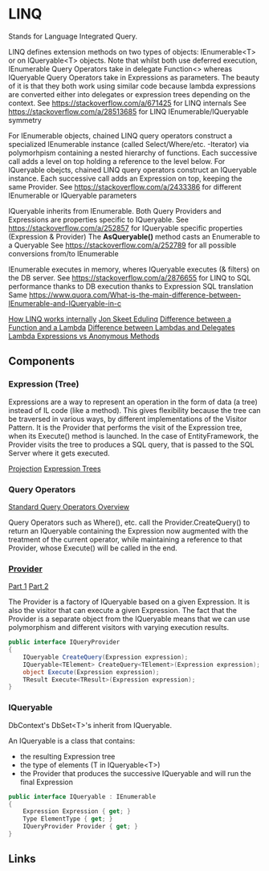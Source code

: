# LINQ

Stands for Language Integrated Query.

LINQ defines extension methods on two types of objects: IEnumerable&lt;T&gt; or on IQueryable&lt;T&gt; objects.
Note that whilst both use deferred execution, IEnumerable Query Operators take in delegate Function&lt;&gt; whereas IQueryable Query Operators take in Expressions as parameters.
The beauty of it is that they both work using similar code because lambda expressions are converted either into delegates or expression trees depending on the context.
See <https://stackoverflow.com/a/671425> for LINQ internals
See <https://stackoverflow.com/a/28513685> for LINQ IEnumerable/IQueryable symmetry

For IEnumerable objects, chained LINQ query operators construct a specialized IEnumerable instance (called Select/Where/etc. -Iterator) via polymorhpism containing a nested hierarchy of functions. Each successive call adds a level on top holding a reference to the level below.
For IQueryable obejcts, chained LINQ query operators construct an IQueryable instance. Each successive call adds an Expression on top, keeping the same Provider.
See <https://stackoverflow.com/a/2433386> for different IEnumerable or IQueryable parameters

IQueryable inherits from IEnumerable.
Both Query Providers and Expressions are properties specific to IQueryable.
See <https://stackoverflow.com/a/252857> for IQueryable specific properties (Expression & Provider)
The **AsQueryable()** method casts an Enumerable to a Queryable
See <https://stackoverflow.com/a/252789> for all possible conversions from/to IEnumerable

IEnumerable executes in memory, wheres IQueryable executes (& filters) on the DB server.
See <https://stackoverflow.com/a/2876655> for LINQ to SQL performance thanks to DB execution thanks to Expression SQL translation
Same <https://www.quora.com/What-is-the-main-difference-between-IEnumerable-and-IQueryable-in-c>

[How LINQ works internally](https://stackoverflow.com/a/671425)
[Jon Skeet Edulinq](https://codeblog.jonskeet.uk/category/edulinq/)
[Difference between a Function and a Lambda](https://softwareengineering.stackexchange.com/a/130731)
[Difference between Lambdas and Delegates](https://stackoverflow.com/questions/73227/)
[Lambda Expressions vs Anonymous Methods](https://docs.microsoft.com/fr-be/archive/blogs/ericlippert/lambda-expressions-vs-anonymous-methods-part-one)

## Components

### Expression (Tree)

Expressions are a way to represent an operation in the form of data (a tree) instead of IL code (like a method).
This gives flexibility because the tree can be traversed in various ways, by different implementations of the Visitor Pattern.
It is the Provider that performs the visit of the Expression tree, when its Execute() method is launched.
In the case of EntityFramework, the Provider visits the tree to produces a SQL query, that is passed to the SQL Server where it gets executed.

[Projection](https://benjii.me/2018/01/expression-projection-magic-entity-framework-core/)
[Expression Trees](https://docs.microsoft.com/en-us/dotnet/csharp/programming-guide/concepts/expression-trees/)

### Query Operators

[Standard Query Operators Overview](https://docs.microsoft.com/en-us/dotnet/csharp/programming-guide/concepts/linq/standard-query-operators-overview)

Query Operators such as Where(), etc. call the Provider.CreateQuery() to return an IQueryable containing the Expression now augmented with the treatment of the current operator, while maintaining a reference to that Provider, whose Execute() will be called in the end.

### [Provider](https://stackoverflow.com/a/1568054)

[Part 1](https://blogs.msdn.microsoft.com/mattwar/2007/07/30/linq-building-an-iqueryable-provider-part-i/)
[Part 2](https://blogs.msdn.microsoft.com/mattwar/2007/07/31/linq-building-an-iqueryable-provider-part-ii/)

The Provider is a factory of IQueryable based on a given Expression.
It is also the visitor that can execute a given Expression.
The fact that the Provider is a separate object from the IQueryable means that we can use polymorphism and different visitors with varying execution results.

```C#
public interface IQueryProvider
{
    IQueryable CreateQuery(Expression expression);
    IQueryable<TElement> CreateQuery<TElement>(Expression expression);
    object Execute(Expression expression);
    TResult Execute<TResult>(Expression expression);
}
```


### IQueryable

DbContext's DbSet&lt;T&gt;'s inherit from IQueryable.

An IQueryable is a class that contains:

* the resulting Expression tree
* the type of elements (T in IQueryable&lt;T&gt;)
* the Provider that produces the successive IQueryable and will run the final Expression

```C#
public interface IQueryable : IEnumerable
{
    Expression Expression { get; }
    Type ElementType { get; }
    IQueryProvider Provider { get; }
}
```

## Links
